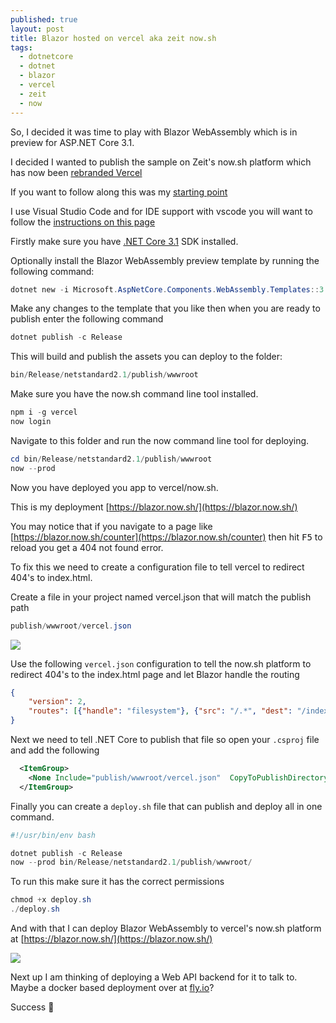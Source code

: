 ```yaml
---
published: true
layout: post
title: Blazor hosted on vercel aka zeit now.sh
tags:
  - dotnetcore
  - dotnet
  - blazor
  - vercel
  - zeit
  - now
---
```

So, I decided it was time to play with Blazor WebAssembly which is in preview for ASP.NET Core 3.1.

I decided I wanted to publish the sample on Zeit's now.sh platform which has now been [rebranded Vercel](https://vercel.com/blog/zeit-is-now-vercel)

If you want to follow along this was my [starting point](https://docs.microsoft.com/en-us/aspnet/core/blazor/get-started?view=aspnetcore-3.1&tabs=netcore-cli)

I use Visual Studio Code and for IDE support with vscode you will want to follow the [instructions on this page](https://docs.microsoft.com/en-gb/aspnet/core/blazor/debug?tabs=visual-studio-code&view=aspnetcore-3.1#vscode)

Firstly make sure you have [.NET Core 3.1](https://dotnet.microsoft.com/download/dotnet-core/3.1) SDK installed.

Optionally install the Blazor WebAssembly preview template by running the following command:

```powershell
dotnet new -i Microsoft.AspNetCore.Components.WebAssembly.Templates::3.2.0-rc1.20223.4
```

Make any changes to the template that you like then when you are ready to publish enter the following command

```powershell
dotnet publish -c Release
```

This will build and publish the assets you can deploy to the folder:

```powershell
bin/Release/netstandard2.1/publish/wwwroot
```

Make sure you have the now.sh command line tool installed.

```powershell
npm i -g vercel
now login
```

Navigate to this folder and run the now command line tool for deploying.

```powershell
cd bin/Release/netstandard2.1/publish/wwwroot
now --prod
```

Now you have deployed you app to vercel/now.sh.

This is my deployment [https://blazor.now.sh/](https://blazor.now.sh/)

You may notice that if you navigate to a page like [https://blazor.now.sh/counter](https://blazor.now.sh/counter) then hit <kbd>F5</kbd> to reload you get a 404 not found error.

To fix this we need to create a configuration file to tell vercel to redirect 404's to index.html.

Create a file in your project named vercel.json that will match the publish path

```powershell
publish/wwwroot/vercel.json
```

![](https://i.imgur.com/WR5zJKR.png)

Use the following `vercel.json` configuration to tell the now.sh platform to redirect 404's to the index.html page and let Blazor handle the routing

```json
{
    "version": 2,
    "routes": [{"handle": "filesystem"}, {"src": "/.*", "dest": "/index.html"}]
}

```

Next we need to tell .NET Core to publish that file so open your `.csproj` file and add the following

```xml
  <ItemGroup>
    <None Include="publish/wwwroot/vercel.json"  CopyToPublishDirectory="PreserveNewest" />
  </ItemGroup>

```

Finally you can create a `deploy.sh` file that can publish and deploy all in one command.

```powershell
#!/usr/bin/env bash

dotnet publish -c Release
now --prod bin/Release/netstandard2.1/publish/wwwroot/
```

To run this make sure it has the correct permissions
```powershell
chmod +x deploy.sh
./deploy.sh
```

And with that I can deploy Blazor WebAssembly to vercel's now.sh platform at [https://blazor.now.sh/](https://blazor.now.sh/)

![](https://i.imgur.com/rZ0wCta.png)

Next up I am thinking of deploying a Web API backend for it to talk to. Maybe a docker based deployment over at [fly.io](https://fly.io/docs/)?

Success 🎉
